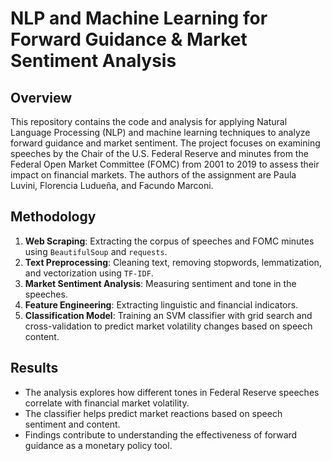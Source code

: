# NLP and Machine Learning for Forward Guidance & Market Sentiment Analysis

## Overview

This repository contains the code and analysis for applying Natural Language Processing (NLP) and machine learning techniques to analyze forward guidance and market sentiment. The project focuses on examining speeches by the Chair of the U.S. Federal Reserve and minutes from the Federal Open Market Committee (FOMC) from 2001 to 2019 to assess their impact on financial markets. The authors of the assignment are Paula Luvini, Florencia Ludueña, and Facundo Marconi.

## Methodology

1. **Web Scraping**: Extracting the corpus of speeches and FOMC minutes using `BeautifulSoup` and `requests`.
2. **Text Preprocessing**: Cleaning text, removing stopwords, lemmatization, and vectorization using `TF-IDF`.
3. **Market Sentiment Analysis**: Measuring sentiment and tone in the speeches.
4. **Feature Engineering**: Extracting linguistic and financial indicators.
5. **Classification Model**: Training an SVM classifier with grid search and cross-validation to predict market volatility changes based on speech content.

## Results

- The analysis explores how different tones in Federal Reserve speeches correlate with financial market volatility.
- The classifier helps predict market reactions based on speech sentiment and content.
- Findings contribute to understanding the effectiveness of forward guidance as a monetary policy tool.
